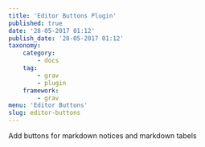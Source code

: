 ```yaml
---
title: 'Editor Buttons Plugin'
published: true
date: '28-05-2017 01:12'
publish_date: '28-05-2017 01:12'
taxonomy:
    category:
        - docs
    tag:
        - grav
        - plugin
    framework:
        - grav
menu: 'Editor Buttons'
slug: editor-buttons
---
```


Add buttons for markdown notices and markdown tabels